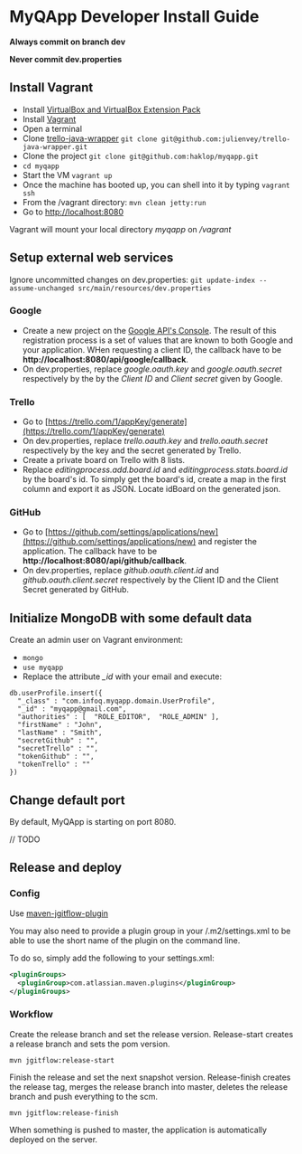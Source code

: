 # MyQApp Developer Install Guide

**Always commit on branch dev**

**Never commit dev.properties**

## Install Vagrant

- Install [VirtualBox and VirtualBox Extension Pack](https://www.virtualbox.org/wiki/Downloads)
- Install [Vagrant](http://www.vagrantup.com/)
- Open a terminal
- Clone [trello-java-wrapper](https://github.com/julienvey/trello-java-wrapper) ```git clone git@github.com:julienvey/trello-java-wrapper.git```
- Clone the project ```git clone git@github.com:haklop/myqapp.git```
- ```cd myqapp```
- Start the VM ```vagrant up```
- Once the machine has booted up, you can shell into it by typing ```vagrant ssh```
- From the /vagrant directory: ```mvn clean jetty:run```
- Go to [http://localhost:8080](http://localhost:8080)

Vagrant will mount your local directory *myqapp* on */vagrant*

## Setup external web services

Ignore uncommitted changes on dev.properties: ```git update-index --assume-unchanged src/main/resources/dev.properties```

### Google

- Create a new project on the [Google API's Console](https://code.google.com/apis/console#access). The result of this registration process is a set of values that are known to both Google and your application. WHen requesting a client ID, the callback have to be **http://localhost:8080/api/google/callback**.
- On dev.properties, replace *google.oauth.key* and *google.oauth.secret* respectively by the by the *Client ID* and *Client secret* given by Google.

### Trello

- Go to [https://trello.com/1/appKey/generate](https://trello.com/1/appKey/generate)
- On dev.properties, replace *trello.oauth.key* and *trello.oauth.secret* respectively by the key and the secret generated by Trello.
- Create a private board on Trello with 8 lists.
- Replace *editingprocess.add.board.id* and *editingprocess.stats.board.id* by the board's id. To simply get the board's id, create a map in the first column and export it as JSON. Locate idBoard on the generated json.

### GitHub

- Go to [https://github.com/settings/applications/new](https://github.com/settings/applications/new) and register the application. The callback have to be **http://localhost:8080/api/github/callback**.
- On dev.properties, replace *github.oauth.client.id* and *github.oauth.client.secret* respectively by the Client ID and the Client Secret generated by GitHub.

## Initialize MongoDB with some default data

Create an admin user on Vagrant environment:

- ```mongo```
- ```use myqapp```
- Replace the attribute *_id* with your email and execute:

```
db.userProfile.insert({ 
  "_class" : "com.infoq.myqapp.domain.UserProfile", 
  "_id" : "myqapp@gmail.com", 
  "authorities" : [  "ROLE_EDITOR",  "ROLE_ADMIN" ], 
  "firstName" : "John", 
  "lastName" : "Smith", 
  "secretGithub" : "", 
  "secretTrello" : "", 
  "tokenGithub" : "", 
  "tokenTrello" : "" 
})
```


## Change default port

By default, MyQApp is starting on port 8080.

// TODO

## Release and deploy

### Config

Use [maven-jgitflow-plugin](https://bitbucket.org/atlassian/maven-jgitflow-plugin/wiki/Home)

You may also need to provide a plugin group in your /.m2/settings.xml to be able to use the short name of the plugin on the command line.

To do so, simply add the following to your settings.xml:
```xml
<pluginGroups>
  <pluginGroup>com.atlassian.maven.plugins</pluginGroup>
</pluginGroups>
```

### Workflow

Create the release branch and set the release version. Release-start creates a release branch and sets the pom version.

	mvn jgitflow:release-start

Finish the release and set the next snapshot version. Release-finish creates the release tag, merges the release branch into master, deletes the release branch and push everything to the scm.

	mvn jgitflow:release-finish
	
When something is pushed to master, the application is automatically deployed on the server.
